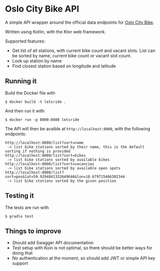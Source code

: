 # Oslo City Bike API

A simple API wrapper around the official data endpoints for [Oslo City Bike](https://oslobysykkel.no/apne-data/sanntid).

Written using Kotlin, with the Ktor web framework.

Supported features:
 - Get list of all stations, with current bike count and vacant slots. List can be sorted by name, current bike count or vacant slot count.
 - Look up station by name
 - Find closest station based on longitude and latitude

## Running it

Build the Docker file with
```
$ docker build -t letsride .
```

And then run it with 
```
$ docker run -p 8000:8080 letsride
```

The API will then be avaible at `http://localhost:8000`, with the following endpoints:
```
http://localhost:8000/list?sort=name
 -> list bike stations sorted by their name, this is the default sorting if nothing is provided
http://localhost:8000/list?sort=bikes
 -> list bike stations sorted by available bikes
http://localhost:8000/list?sort=vacancies
 -> list bike stations sorted by available open spots
http://localhost:8000/list?sort=pos&lat=59.9294841332649646&lon=10.679715466302344
 -> list bike stations sorted by the given position
```

## Testing it

The tests are run with
```
$ gradle test
```

## Things to improve

- Should add Swagger API documentation
- Test setup with Koin is not optimal, so there should be better ways for doing that
- No authentication at the moment, so should add JWT or simple API key support
